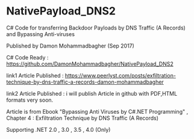 # NativePayload_DNS2
 C# Code for transferring Backdoor Payloads by DNS Traffic (A Records) and Bypassing Anti-viruses 
 
 Published by Damon Mohammadbagher (Sep 2017)
 
 C# Code Ready : https://github.com/DamonMohammadbagher/NativePayload_DNS2
 
 link1 Article Published : https://www.peerlyst.com/posts/exfiltration-technique-by-dns-traffic-a-records-damon-mohammadbagher
 
 link2 Article Published : i will publish Article in github with PDF,HTML formats very soon.
 
 
 Article is from Ebook "Bypassing Anti Viruses by C#.NET Programming" , Chapter 4 : Exfiltration Technique by DNS Traffic (A Records)
 
 Supporting .NET 2.0 , 3.0 , 3.5 , 4.0 (Only)
 
